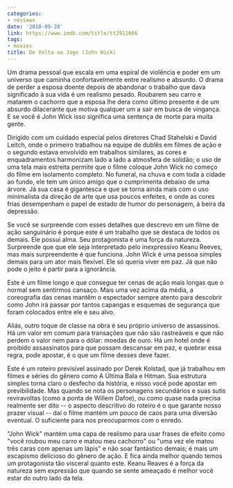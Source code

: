 ```yaml
---
categories:
- reviews
date: '2018-09-28'
link: https://www.imdb.com/title/tt2911666
tags:
- movies
title: De Volta ao Jogo (John Wick)
---
```


Um drama pessoal que escala em uma espiral de violência e poder em um universo que caminha confortavelmente entre realismo e absurdo. O drama de perder a esposa doente depois de abandonar o trabalho que dava significado à sua vida é um realismo pesado. Roubarem seu carro e matarem o cachorro que a esposa lhe dera como último presente é de um absurdo dilacerante que motiva qualquer um a sair em busca de vingança. E se você é John Wick isso significa uma sentença de morte para muita gente.

Dirigido com um cuidado especial pelos diretores Chad Stahelski e David Leitch, onde o primeiro trabalhou na equipe de dublês em filmes de ação e o segundo estava envolvido em trabalhos similares, as cores e enquadramentos harmonizam lado a lado a atmosfera de solidão; o uso de uma tela mais estreita permite que o filme coloque John Wick no começo do filme em isolamento completo. No funeral, na chuva e com toda a cidade ao fundo, ele tem um único amigo que o cumprimenta debaixo de uma árvore. Já sua casa é gigantesca e que se torna ainda mais com o uso minimalista da direção de arte que usa poucos enfeites, e onde as cores frias desempenham o papel de estado de humor do personagem, à beira da depressão.

Se você se surpreende com esses detalhes que descrevo em um filme de ação sanguinário é porque este é um trabalho que se destaca de todos os demais. Ele possui alma. Seu protagonista é uma força da natureza. Surpreende que que ele seja interpretado pelo inexpressivo Keanu Reeves, mas mais surpreendente é que funciona. John Wick é uma pessoa simples demais para um ator mais flexível. Ele só queria viver em paz. Já que não pode o jeito é partir para a ignorância.

Este é um filme longo e que consegue ter cenas de ação mais longas que o normal sem sentirmos cansaço. Mais uma vez acima da média, a coreografia das cenas mantêm o espectador sempre atento para descobrir como John irá passar por tantos capangas e esquemas de segurança que foram colocados entre ele e seu alvo.

Aliás, outro toque de classe na obra é seu próprio universo de assassinos. Há um valor em comum para transações que não são rastreáveis e que não perdem o valor nem para o dólar: moedas de ouro. Há um hotel onde é proibido assassinatos para que possam descansar em paz, e quebrar essa regra, pode apostar, é o que um filme desses deve fazer.

Este é um roteiro previsível assinado por Derek Kolstad, que já trabalhou em filmes e séries do gênero como A Última Bala e Hitman. Sua estrutura simples torna claro o desfecho da história, e nisso você pode apostar em previbilidade. Mas quando se nota os personagens secundários e suas sutis reviravoltas (como a ponta de Willem Dafoe), ou como quase nada precisa realmente ser dito -- o aspecto descritivo do roteiro é o que garante nosso prazer visual -- daí o filme mantém um pouco de caos para uma diversão eventual. O suficiente para nos preocuparmos com o enredo.

"John Wick" mantém uma capa de realismo para usar frases de efeito como "você roubou meu carro e matou meu cachorro" ou "uma vez ele matou três caras com apenas um lápis" e não soar fantástico demais; é mais um escapismo delicioso do gênero de ação. E fica ainda melhor quando temos um protagonista tão visceral quanto este. Keanu Reaves é a força da natureza sem expressão que quando se sente ameaçado é melhor você estar do outro lado da tela.
